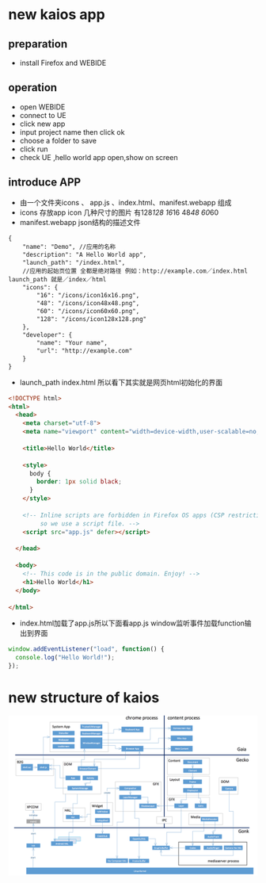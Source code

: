 # new kaios app

## preparation
- install Firefox and WEBIDE

## operation
- open WEBIDE
- connect to UE
- click new app
- input project name then click ok
- choose a folder to save
- click run 
- check UE ,hello world app open,show on screen

## introduce APP
- 由一个文件夹icons 、 app.js 、index.html、manifest.webapp 组成
- icons 存放app icon 几种尺寸的图片 有128*128 16*16 48*48 60*60
- manifest.webapp json结构的描述文件
``` 
{
	"name": "Demo", //应用的名称
	"description": "A Hello World app",
	"launch_path": "/index.html", 
	//应用的起始页位置 全都是绝对路径 例如：http://example.com／index.html launch_path 就是／index／html
	"icons": {
		"16": "/icons/icon16x16.png",
		"48": "/icons/icon48x48.png",
		"60": "/icons/icon60x60.png",
		"128": "/icons/icon128x128.png"
	},
	"developer": {
		"name": "Your name",
		"url": "http://example.com"
	}
}
```
- launch_path index.html 所以看下其实就是网页html初始化的界面
``` html
<!DOCTYPE html>
<html>
  <head>
    <meta charset="utf-8">
    <meta name="viewport" content="width=device-width,user-scalable=no,initial-scale=1">

    <title>Hello World</title>

    <style>
      body {
        border: 1px solid black;
      }
    </style>

    <!-- Inline scripts are forbidden in Firefox OS apps (CSP restrictions),
         so we use a script file. -->
    <script src="app.js" defer></script>

  </head>

  <body>
    <!-- This code is in the public domain. Enjoy! -->
    <h1>Hello World</h1>
  </body>

</html>
```
- index.html加载了app.js所以下面看app.js window监听事件加载function输出到界面
``` javascript
window.addEventListener("load", function() {
  console.log("Hello World!");
});
```


# new structure of kaios

![kaios structure detail](https://github.com/jamesyang1991CN/document/blob/master/picture/kaios_structure.png)


